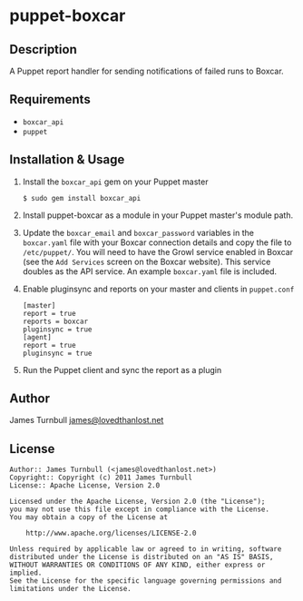 puppet-boxcar
=============

Description
-----------

A Puppet report handler for sending notifications of failed runs to Boxcar.

Requirements
------------

* `boxcar_api`
* `puppet`

Installation & Usage
--------------------

1.  Install the `boxcar_api` gem on your Puppet master

        $ sudo gem install boxcar_api

2.  Install puppet-boxcar as a module in your Puppet master's module
    path.

3.  Update the `boxcar_email` and `boxcar_password` variables in the `boxcar.yaml` file with 
    your Boxcar connection details and copy the file to `/etc/puppet/`. You will need to have the 
    Growl service enabled in Boxcar (see the `Add Services` screen on the Boxcar website). This
    service doubles as the API service. An example `boxcar.yaml` file is included.

4.  Enable pluginsync and reports on your master and clients in `puppet.conf`

        [master]
        report = true
        reports = boxcar
        pluginsync = true
        [agent]
        report = true
        pluginsync = true

5.  Run the Puppet client and sync the report as a plugin

Author
------

James Turnbull <james@lovedthanlost.net>

License
-------

    Author:: James Turnbull (<james@lovedthanlost.net>)
    Copyright:: Copyright (c) 2011 James Turnbull
    License:: Apache License, Version 2.0

    Licensed under the Apache License, Version 2.0 (the "License");
    you may not use this file except in compliance with the License.
    You may obtain a copy of the License at

        http://www.apache.org/licenses/LICENSE-2.0

    Unless required by applicable law or agreed to in writing, software
    distributed under the License is distributed on an "AS IS" BASIS,
    WITHOUT WARRANTIES OR CONDITIONS OF ANY KIND, either express or implied.
    See the License for the specific language governing permissions and
    limitations under the License.
